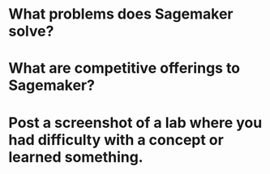 # What problems does Sagemaker solve?
# What are competitive offerings to Sagemaker?
# Post a screenshot of a lab where you had difficulty with a concept or learned something.
